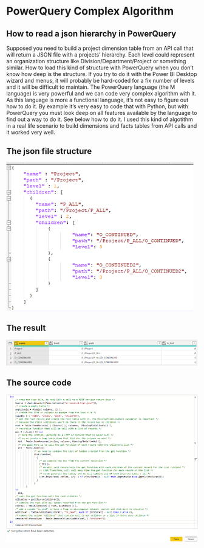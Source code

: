 # PowerQuery Complex Algorithm

## How to read a json hierarchy in PowerQuery

Supposed you need to build a project dimension table from an API call that will return a JSON file with a projects’ hierarchy. Each level could represent an organization structure like Division/Department/Project or something similar. How to load this kind of structure with PowerQuery when you don’t know how deep is the structure.
If you try to do it with the Power BI Desktop wizard and menus, it will probably be hard-coded for a fix number of levels and it will be difficult to maintain.
The PowerQuery language (the M language) is very powerful and we can code very complex algorithm with it. As this language is more a functional language, it’s not easy to figure out how to do it. By example it’s very easy to code that with Python, but with PowerQuery you must look deep on all features available by the language to find out a way to do it.
See below how to do it. I used this kind of algotithm in a real life scenario to build dimensions and facts tables from API calls and it worked very well.
  
## The json file structure
![GitHub Logo](/json.png)
  
## The result
![GitHub Logo](/result.png)  
   
## The source code
![GitHub Logo](/code.png)
